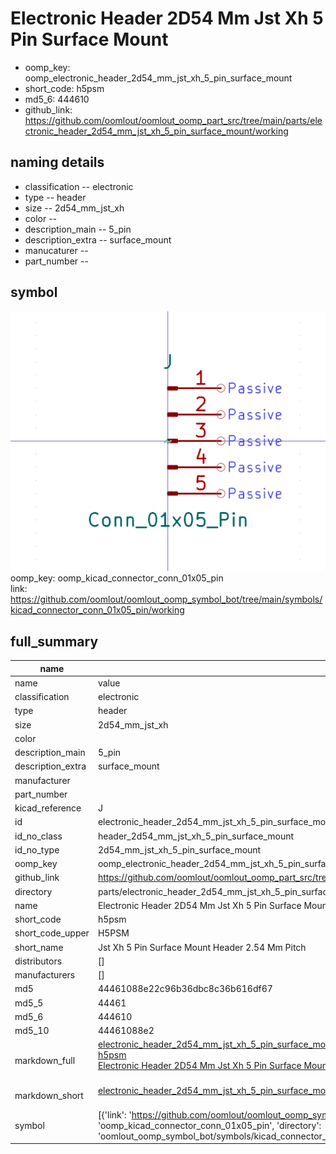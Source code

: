 # Electronic Header 2D54 Mm Jst Xh 5 Pin Surface Mount

  
* oomp_key: oomp_electronic_header_2d54_mm_jst_xh_5_pin_surface_mount 
* short_code: h5psm
* md5_6: 444610  
* github_link: https://github.com/oomlout/oomlout_oomp_part_src/tree/main/parts/electronic_header_2d54_mm_jst_xh_5_pin_surface_mount/working  
## naming details
* classification -- electronic
* type -- header
* size -- 2d54_mm_jst_xh
* color -- 
* description_main -- 5_pin
* description_extra -- surface_mount
* manucaturer -- 
* part_number -- 



## symbol

![](symbol/0/working/working_600.png)  
oomp_key: oomp_kicad_connector_conn_01x05_pin  
link: https://github.com/oomlout/oomlout_oomp_symbol_bot/tree/main/symbols/kicad_connector_conn_01x05_pin/working  


## full_summary
| name | value | 
| --- | --- | 
| name | value | 
| classification | electronic | 
| type | header | 
| size | 2d54_mm_jst_xh | 
| color |  | 
| description_main | 5_pin | 
| description_extra | surface_mount | 
| manufacturer |  | 
| part_number |  | 
| kicad_reference | J | 
| id | electronic_header_2d54_mm_jst_xh_5_pin_surface_mount | 
| id_no_class | header_2d54_mm_jst_xh_5_pin_surface_mount | 
| id_no_type | 2d54_mm_jst_xh_5_pin_surface_mount | 
| oomp_key | oomp_electronic_header_2d54_mm_jst_xh_5_pin_surface_mount | 
| github_link | https://github.com/oomlout/oomlout_oomp_part_src/tree/main/parts/electronic_header_2d54_mm_jst_xh_5_pin_surface_mount/working | 
| directory | parts/electronic_header_2d54_mm_jst_xh_5_pin_surface_mount | 
| name | Electronic Header 2D54 Mm Jst Xh 5 Pin Surface Mount | 
| short_code | h5psm | 
| short_code_upper | H5PSM | 
| short_name | Jst Xh 5 Pin Surface Mount Header 2.54 Mm Pitch | 
| distributors | [] | 
| manufacturers | [] | 
| md5 | 44461088e22c96b36dbc8c36b616df67 | 
| md5_5 | 44461 | 
| md5_6 | 444610 | 
| md5_10 | 44461088e2 | 
| markdown_full | [electronic_header_2d54_mm_jst_xh_5_pin_surface_mount](https://github.com/oomlout/oomlout_oomp_part_src/tree/main/parts/electronic_header_2d54_mm_jst_xh_5_pin_surface_mount/working)<br>[h5psm](https://github.com/oomlout/oomlout_oomp_part_src/tree/main/parts/electronic_header_2d54_mm_jst_xh_5_pin_surface_mount/working)<br>[Electronic Header 2D54 Mm Jst Xh 5 Pin Surface Mount](https://github.com/oomlout/oomlout_oomp_part_src/tree/main/parts/electronic_header_2d54_mm_jst_xh_5_pin_surface_mount/working)<br><br> | 
| markdown_short | [electronic_header_2d54_mm_jst_xh_5_pin_surface_mount](https://github.com/oomlout/oomlout_oomp_part_src/tree/main/parts/electronic_header_2d54_mm_jst_xh_5_pin_surface_mount/working)<br><br> | 
| symbol | [{'link': 'https://github.com/oomlout/oomlout_oomp_symbol_bot/tree/main/symbols/kicad_connector_conn_01x05_pin', 'oomp_key': 'oomp_kicad_connector_conn_01x05_pin', 'directory': 'oomlout_oomp_symbol_bot/symbols/kicad_connector_conn_01x05_pin//working/working.kicad_sym'}] | 

